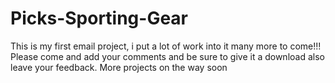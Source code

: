 # Picks-Sporting-Gear
This is my first email project, i put a lot of work into it many more to come!!!
Please come and add your comments and be sure to give it a download also leave your feedback.
More projects on the way soon
